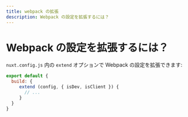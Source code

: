 ```yaml
---
title: webpack の拡張
description: Webpack の設定を拡張するには？
---
```


# Webpack の設定を拡張するには？

`nuxt.config.js` 内の `extend` オプションで Webpack の設定を拡張できます:

```js
export default {
  build: {
     extend (config, { isDev, isClient }) {
       // ...
     }
  }
}
```
